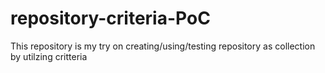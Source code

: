 # repository-criteria-PoC

This repository is my try on creating/using/testing repository as collection by utilzing critteria
